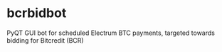 # bcrbidbot
PyQT GUI bot for scheduled Electrum BTC payments, targeted towards bidding for Bitcredit (BCR)
